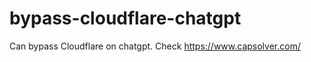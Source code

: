 # bypass-cloudflare-chatgpt
Can bypass Cloudflare on chatgpt. Check https://www.capsolver.com/ 
                                                                                                                                                                                                